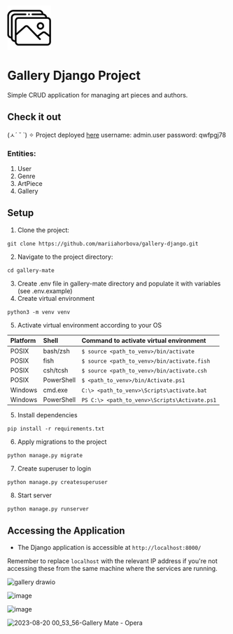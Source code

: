 <img src="gallery_1375157.png" alt="drawing" width="100" height="100"/>

# Gallery Django Project
Simple CRUD application for managing art pieces and authors.

## Check it out
(ㅅ´ ˘ `) ✧ Project deployed [here](https://gallery-mate.onrender.com)
username: admin.user
password: qwfpgj78

### Entities:
1. User
2. Genre
3. ArtPiece
4. Gallery

## Setup
1. Clone the project:
```
git clone https://github.com/mariiahorbova/gallery-django.git
```
2. Navigate to the project directory:
```
cd gallery-mate
```
3. Create .env file in gallery-mate directory and populate it with variables (see .env.example)
4. Create virtual environment
```
python3 -m venv venv
```
5. Activate virtual environment according to your OS

| Platform   | Shell      | Command to activate virtual environment           |
|:-----------|:-----------|:--------------------------------------------------|
| POSIX      | bash/zsh   | ```$ source <path_to_venv>/bin/activate```        |
| POSIX      | fish       | ```$ source <path_to_venv>/bin/activate.fish```   |
| POSIX      | csh/tcsh   | ```$ source <path_to_venv>/bin/activate.csh```    |
| POSIX      | PowerShell | ```$ <path_to_venv>/bin/Activate.ps1```           |
| Windows    | cmd.exe    | ```C:\> <path_to_venv>\Scripts\activate.bat```    |
| Windows    | PowerShell | ```PS C:\> <path_to_venv>\Scripts\Activate.ps1``` |

5. Install dependencies
```
pip install -r requirements.txt
```
6. Apply migrations to the project
```
python manage.py migrate
```
7. Create superuser to login
```
python manage.py createsuperuser
```
8. Start server
```
python manage.py runserver
```

## Accessing the Application
* The Django application is accessible at `http://localhost:8000/`

​Remember to replace `localhost` with the relevant IP address if you're not accessing these from the same machine where the services are running.

![gallery drawio](https://github.com/mariiahorbova/gallery-mate/assets/44654425/798a027d-8a11-445d-8bef-d3d6e0de8929)

![image](https://github.com/mariiahorbova/gallery-mate/assets/44654425/9768e15c-7221-4d99-8c3c-ca46fdf693ec)

![image](https://github.com/mariiahorbova/gallery-mate/assets/44654425/1de72966-5835-414a-9b55-3d4fb034d978)

![2023-08-20 00_53_56-Gallery Mate - Opera](https://github.com/mariiahorbova/gallery-mate/assets/44654425/e37aa81a-1c03-4cc2-ba3d-38636446817a)
